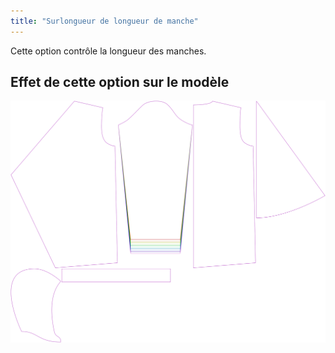 ```yaml
---
title: "Surlongueur de longueur de manche"
---
```


Cette option contrôle la longueur des manches.

## Effet de cette option sur le modèle

![Cette image montre l'effet de cette option en superposant plusieurs variantes qui ont une valeur différente pour cette option](yuri_sleevelengthbonus_sample.svg "Effet de cette option sur le modèle")
